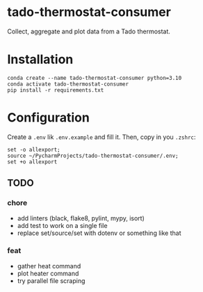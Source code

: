 # tado-thermostat-consumer
Collect, aggregate and plot data from a Tado thermostat.

# Installation
```
conda create --name tado-thermostat-consumer python=3.10
conda activate tado-thermostat-consumer
pip install -r requirements.txt
```

# Configuration
Create a `.env` lik `.env.example` and fill it.
Then, copy in you `.zshrc`:
```
set -o allexport; 
source ~/PycharmProjects/tado-thermostat-consumer/.env;
set +o allexport
```


## TODO

### chore
- add linters (black, flake8, pylint, mypy, isort)
- add test to work on a single file
- replace set/source/set with dotenv or something like that
 
### feat
- gather heat command
- plot heater command
- try parallel file scraping
